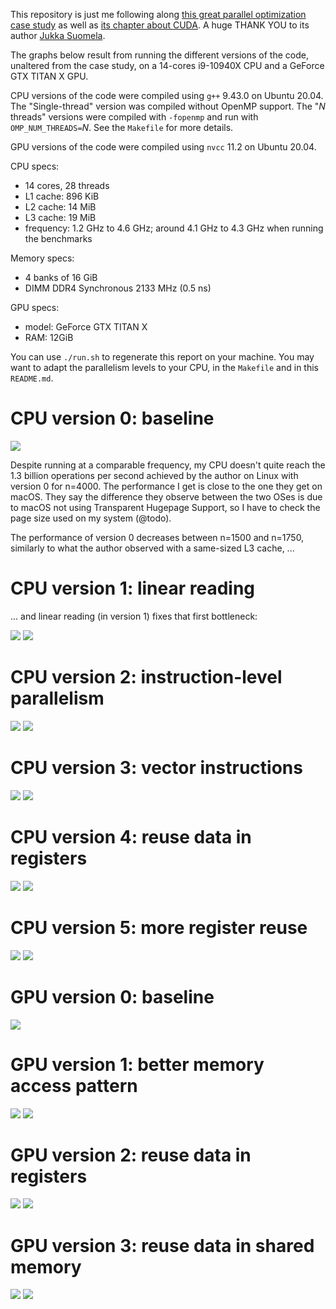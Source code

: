 This repository is just me following along [this great parallel optimization case study](https://ppc.cs.aalto.fi/ch2/) as well as [its chapter about CUDA](https://ppc.cs.aalto.fi/ch4/). A huge THANK YOU to its author [Jukka Suomela](https://jukkasuomela.fi/).

The graphs below result from running the different versions of the code, unaltered from the case study, on a 14-cores i9-10940X CPU and a GeForce GTX TITAN X GPU.

CPU versions of the code were compiled using `g++` 9.43.0 on Ubuntu 20.04.
The "Single-thread" version was compiled without OpenMP support.
The "*N* threads" versions were compiled with `-fopenmp` and run with `OMP_NUM_THREADS=`*N*. See the `Makefile` for more details.

GPU versions of the code were compiled using `nvcc` 11.2 on Ubuntu 20.04.

CPU specs:
- 14 cores, 28 threads
- L1 cache: 896 KiB
- L2 cache: 14 MiB
- L3 cache: 19 MiB
- frequency: 1.2 GHz to 4.6 GHz; around 4.1 GHz to 4.3 GHz when running the benchmarks

Memory specs:
- 4 banks of 16 GiB
- DIMM DDR4 Synchronous 2133 MHz (0.5 ns)

GPU specs:
- model: GeForce GTX TITAN X
- RAM: 12GiB

You can use `./run.sh` to regenerate this report on your machine.
You may want to adapt the parallelism levels to your CPU, in the `Makefile` and in this `README.md`.

# CPU version 0: baseline

![](cpu-size-0-0.png)

Despite running at a comparable frequency, my CPU doesn't quite reach the 1.3 billion operations per second achieved by the author on Linux with version 0 for n=4000.
The performance I get is close to the one they get on macOS. They say the difference they observe between the two OSes is due to macOS not using Transparent Hugepage Support, so I have to check the page size used on my system (@todo).

The performance of version 0 decreases between n=1500 and n=1750, similarly to what the author observed with a same-sized L3 cache, ...

# CPU version 1: linear reading

... and linear reading (in version 1) fixes that first bottleneck:

![](cpu-size-0-1.png)
![](cpu-paral-0-1-4000.png)

# CPU version 2: instruction-level parallelism

![](cpu-size-1-2.png)
![](cpu-paral-0-2-4000.png)

# CPU version 3: vector instructions

![](cpu-size-2-3.png)
![](cpu-paral-0-3-4000.png)

# CPU version 4: reuse data in registers

![](cpu-size-3-4.png)
![](cpu-paral-0-4-4000.png)

# CPU version 5: more register reuse

![](cpu-size-4-5.png)
![](cpu-paral-0-5-4000.png)

# GPU version 0: baseline

![](gpu-size-0-0.png)

# GPU version 1: better memory access pattern

![](gpu-size-0-1.png)
![](gpu-paral-0-1-4000.png)

# GPU version 2: reuse data in registers

![](gpu-size-1-2.png)
![](gpu-paral-0-2-4000.png)

# GPU version 3: reuse data in shared memory

![](gpu-size-2-3.png)
![](gpu-paral-0-3-4000.png)
